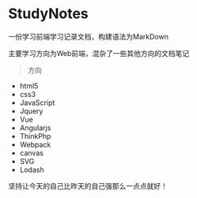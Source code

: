 # StudyNotes

一份学习前端学习记录文档，构建语法为MarkDown

主要学习方向为Web前端，混杂了一些其他方向的文档笔记

> 方向

- html5
- css3
- JavaScript
- Jquery
- Vue
- Angularjs
- ThinkPhp 
- Webpack
- canvas
- SVG
- Lodash

坚持让今天的自己比昨天的自己强那么一点点就好！
